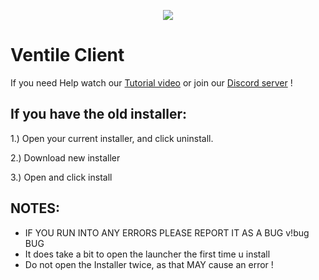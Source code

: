 <p align="center">
    <a href="https://cdn.discordapp.com/icons/830150823652491324/a_8ae5da1a866f69ac8fb4062464ba3d0f.webp?size=128">
        <img src="https://cdn.discordapp.com/icons/830150823652491324/a_8ae5da1a866f69ac8fb4062464ba3d0f.webp?size=128" />
    </a>
</p>

# Ventile Client

If you need Help watch our [Tutorial video](https://youtu.be/qllecIdiE-4) or join our [Discord server](https://discord.gg/vm4SYSqsde) !


## If you have the old installer:

1.) Open your current installer, and click uninstall. 

2.) Download new installer

3.) Open and click install

## NOTES: 
 - IF YOU RUN INTO ANY ERRORS PLEASE REPORT IT AS A BUG v!bug BUG
 - It does take a bit to open the launcher the first time u install
 - Do not open the Installer twice, as that MAY cause an error !
